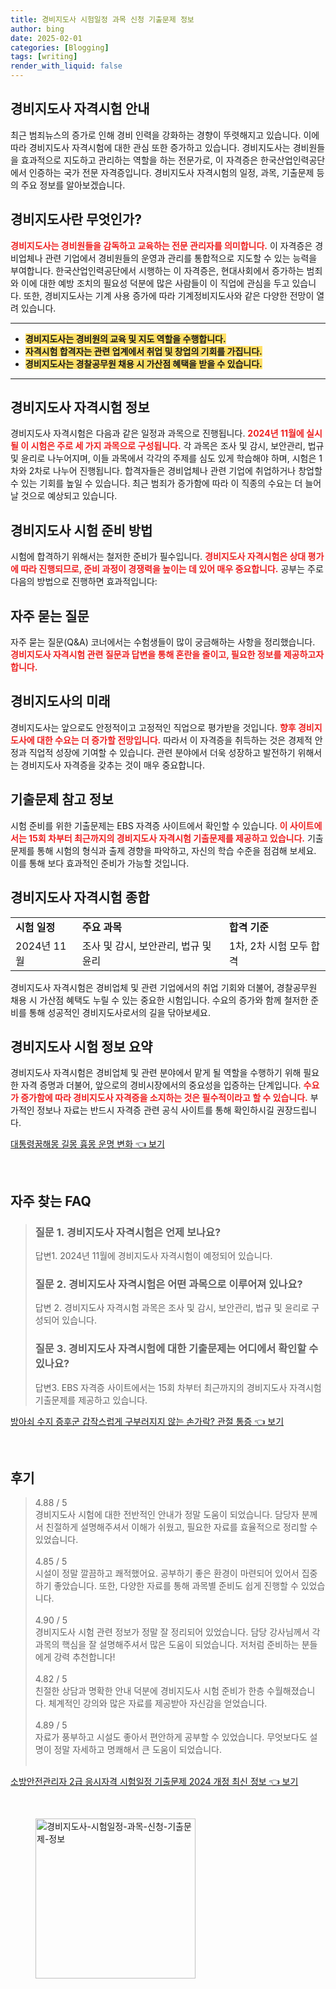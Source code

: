 ```yaml
---
title: 경비지도사 시험일정 과목 신청 기출문제 정보
author: bing
date: 2025-02-01
categories: [Blogging]
tags: [writing]
render_with_liquid: false
---
```



<h2 id='경비지도사_자격시험_안내'>경비지도사 자격시험 안내</h2>

<p>최근 범죄뉴스의 증가로 인해 경비 인력을 강화하는 경향이 뚜렷해지고 있습니다. 이에 따라 경비지도사 자격시험에 대한 관심 또한 증가하고 있습니다. 경비지도사는 경비원들을 효과적으로 지도하고 관리하는 역할을 하는 전문가로, 이 자격증은 한국산업인력공단에서 인증하는 국가 전문 자격증입니다. 경비지도사 자격시험의 일정, 과목, 기출문제 등의 주요 정보를 알아보겠습니다.</p>

<h2 id='경비지도사란_무엇인가'>경비지도사란 무엇인가?</h2>

<p><b><span style="color: #ee2323;">경비지도사는 경비원들을 감독하고 교육하는 전문 관리자를 의미합니다.</span></b> 이 자격증은 경비업체나 관련 기업에서 경비원들의 운영과 관리를 통합적으로 지도할 수 있는 능력을 부여합니다. 한국산업인력공단에서 시행하는 이 자격증은, 현대사회에서 증가하는 범죄와 이에 대한 예방 조치의 필요성 덕분에 많은 사람들이 이 직업에 관심을 두고 있습니다. 또한, 경비지도사는 기계 사용 증가에 따라 기계정비지도사와 같은 다양한 전망이 열려 있습니다.</p>

<hr />

<ul>
    <li><b><span style="background-color: #ffe066;">경비지도사는 경비원의 교육 및 지도 역할을 수행합니다.</span></b></li>
    <li><b><span style="background-color: #ffe066;">자격시험 합격자는 관련 업계에서 취업 및 창업의 기회를 가집니다.</span></b></li>
    <li><b><span style="background-color: #ffe066;">경비지도사는 경찰공무원 채용 시 가산점 혜택을 받을 수 있습니다.</span></b></li>
</ul>

<hr />

<h2 id='경비지도사_자격시험_정보'>경비지도사 자격시험 정보</h2>

<p>경비지도사 자격시험은 다음과 같은 일정과 과목으로 진행됩니다. <b><span style="color: #ee2323;">2024년 11월에 실시될 이 시험은 주로 세 가지 과목으로 구성됩니다.</span></b> 각 과목은 조사 및 감시, 보안관리, 법규 및 윤리로 나누어지며, 이들 과목에서 각각의 주제를 심도 있게 학습해야 하며, 시험은 1차와 2차로 나누어 진행됩니다. 합격자들은 경비업체나 관련 기업에 취업하거나 창업할 수 있는 기회를 높일 수 있습니다. 최근 범죄가 증가함에 따라 이 직종의 수요는 더 늘어날 것으로 예상되고 있습니다.</p>

<h2 id='경비지도사_시험_준비_방법'>경비지도사 시험 준비 방법</h2>

<p>시험에 합격하기 위해서는 철저한 준비가 필수입니다. <b><span style="color: #ee2323;">경비지도사 자격시험은 상대 평가에 따라 진행되므로, 준비 과정이 경쟁력을 높이는 데 있어 매우 중요합니다.</span></b> 공부는 주로 다음의 방법으로 진행하면 효과적입니다:</p>

<h2 id='자주_묻는_질문'>자주 묻는 질문</h2>

<p>자주 묻는 질문(Q&A) 코너에서는 수험생들이 많이 궁금해하는 사항을 정리했습니다. <b><span style="color: #ee2323;">경비지도사 자격시험 관련 질문과 답변을 통해 혼란을 줄이고, 필요한 정보를 제공하고자 합니다.</span></b></p>

<h2 id='경비지도사의_미래'>경비지도사의 미래</h2>

<p>경비지도사는 앞으로도 안정적이고 고정적인 직업으로 평가받을 것입니다. <b><span style="color: #ee2323;">향후 경비지도사에 대한 수요는 더 증가할 전망입니다.</span></b> 따라서 이 자격증을 취득하는 것은 경제적 안정과 직업적 성장에 기여할 수 있습니다. 관련 분야에서 더욱 성장하고 발전하기 위해서는 경비지도사 자격증을 갖추는 것이 매우 중요합니다.</p>

<h2 id='기출문제_참고_정보'>기출문제 참고 정보</h2>

<p>시험 준비를 위한 기출문제는 EBS 자격증 사이트에서 확인할 수 있습니다. <b><span style="color: #ee2323;">이 사이트에서는 15회 차부터 최근까지의 경비지도사 자격시험 기출문제를 제공하고 있습니다.</span></b> 기출문제를 통해 시험의 형식과 출제 경향을 파악하고, 자신의 학습 수준을 점검해 보세요. 이를 통해 보다 효과적인 준비가 가능할 것입니다.</p>

<h2 id='경비지도사_자격시험_종합'>경비지도사 자격시험 종합</h2>

<table>
    <tr>
        <td><b>시험 일정</b></td>
        <td><b>주요 과목</b></td>
        <td><b>합격 기준</b></td>
    </tr>
    <tr>
        <td>2024년 11월</td>
        <td>조사 및 감시, 보안관리, 법규 및 윤리</td>
        <td>1차, 2차 시험 모두 합격</td>
    </tr>
</table>

<p>경비지도사 자격시험은 경비업체 및 관련 기업에서의 취업 기회와 더불어, 경찰공무원 채용 시 가산점 혜택도 누릴 수 있는 중요한 시험입니다. 수요의 증가와 함께 철저한 준비를 통해 성공적인 경비지도사로서의 길을 닦아보세요.</p>

<h2 id='경비지도사_시험_정보_요약'>경비지도사 시험 정보 요약</h2>

<p>경비지도사 자격시험은 경비업체 및 관련 분야에서 맡게 될 역할을 수행하기 위해 필요한 자격 증명과 더불어, 앞으로의 경비시장에서의 중요성을 입증하는 단계입니다. <b><span style="color: #ee2323;">수요가 증가함에 따라 경비지도사 자격증을 소지하는 것은 필수적이라고 할 수 있습니다.</span></b> 부가적인 정보나 자료는 반드시 자격증 관련 공식 사이트를 통해 확인하시길 권장드립니다.</p>


<p><a class="click-button" title="대통령꿈해몽 길몽 흉몽 운명 변화" href="https://aptwhite.github.io/posts/%EB%8C%80%ED%86%B5%EB%A0%B9%EA%BF%88%ED%95%B4%EB%AA%BD-%EA%B8%B8%EB%AA%BD-%ED%9D%89%EB%AA%BD-%EC%9A%B4%EB%AA%85-%EB%B3%80%ED%99%94/" rel="dofollow">대통령꿈해몽 길몽 흉몽 운명 변화 👈 보기</a></p><br>
<h2 id='자주_찾는_FAQ'>자주 찾는 FAQ</h2>
<div itemscope="" itemtype="https://schema.org/FAQPage">
<blockquote>
<div itemscope="" itemprop="mainEntity" itemtype="https://schema.org/Question">
<h3 itemprop="name">질문 1. 경비지도사 자격시험은 언제 보나요?</h3>
<div itemscope="" itemprop="acceptedAnswer" itemtype="https://schema.org/Answer">
<span itemprop="text">
<p>답변1. 2024년 11월에 경비지도사 자격시험이 예정되어 있습니다.</p>
</span>
</div>
</div>
<div itemscope="" itemprop="mainEntity" itemtype="https://schema.org/Question">
<h3 itemprop="name">질문 2. 경비지도사 자격시험은 어떤 과목으로 이루어져 있나요?</h3>
<div itemscope="" itemprop="acceptedAnswer" itemtype="https://schema.org/Answer">
<span itemprop="text">
<p>답변 2. 경비지도사 자격시험 과목은 조사 및 감시, 보안관리, 법규 및 윤리로 구성되어 있습니다.</p>
</span>
</div>
</div>
<div itemscope="" itemprop="mainEntity" itemtype="https://schema.org/Question">
<h3 itemprop="name">질문 3. 경비지도사 자격시험에 대한 기출문제는 어디에서 확인할 수 있나요?</h3>
<div itemscope="" itemprop="acceptedAnswer" itemtype="https://schema.org/Answer">
<span itemprop="text">
<p>답변3. EBS 자격증 사이트에서는 15회 차부터 최근까지의 경비지도사 자격시험 기출문제를 제공하고 있습니다.</p>
</span>
</div>
</div>
</blockquote>
</div>
<p><a class="click-button" title="방아쇠 수지 증후군 갑작스럽게 구부러지지 않는 손가락? 관절 통증" href="https://aptwhite.github.io/posts/%EB%B0%A9%EC%95%84%EC%87%A0-%EC%88%98%EC%A7%80-%EC%A6%9D%ED%9B%84%EA%B5%B0-%EA%B0%91%EC%9E%91%EC%8A%A4%EB%9F%BD%EA%B2%8C-%EA%B5%AC%EB%B6%80%EB%9F%AC%EC%A7%80%EC%A7%80-%EC%95%8A%EB%8A%94-%EC%86%90%EA%B0%80%EB%9D%BD-%EA%B4%80%EC%A0%88-%ED%86%B5%EC%A6%9D/" rel="dofollow">방아쇠 수지 증후군 갑작스럽게 구부러지지 않는 손가락? 관절 통증 👈 보기</a></p><br>
<h2 id='후기'>후기</h2>
<div itemscope itemtype="https://schema.org/Product">
  <blockquote>
  <div itemprop="review" itemscope itemtype="https://schema.org/Review">
      <div itemprop="reviewRating" itemscope itemtype="https://schema.org/Rating"> <span itemprop="ratingValue">4.88</span> / <span itemprop="bestRating">5</span> </div>
      <span itemprop="reviewBody">경비지도사 시험에 대한 전반적인 안내가 정말 도움이 되었습니다. 담당자 분께서 친절하게 설명해주셔서 이해가 쉬웠고, 필요한 자료를 효율적으로 정리할 수 있었습니다.</span>
  </div>
  <br>
  <div itemprop="review" itemscope itemtype="https://schema.org/Review">
      <div itemprop="reviewRating" itemscope itemtype="https://schema.org/Rating"> <span itemprop="ratingValue">4.85</span> / <span itemprop="bestRating">5</span> </div>
      <span itemprop="reviewBody">시설이 정말 깔끔하고 쾌적했어요. 공부하기 좋은 환경이 마련되어 있어서 집중하기 좋았습니다. 또한, 다양한 자료를 통해 과목별 준비도 쉽게 진행할 수 있었습니다.</span>
  </div>
  <br>
  <div itemprop="review" itemscope itemtype="https://schema.org/Review">
      <div itemprop="reviewRating" itemscope itemtype="https://schema.org/Rating"> <span itemprop="ratingValue">4.90</span> / <span itemprop="bestRating">5</span> </div>
      <span itemprop="reviewBody">경비지도사 시험 관련 정보가 정말 잘 정리되어 있었습니다. 담당 강사님께서 각 과목의 핵심을 잘 설명해주셔서 많은 도움이 되었습니다. 저처럼 준비하는 분들에게 강력 추천합니다!</span>
  </div>
  <br>
  <div itemprop="review" itemscope itemtype="https://schema.org/Review">
      <div itemprop="reviewRating" itemscope itemtype="https://schema.org/Rating"> <span itemprop="ratingValue">4.82</span> / <span itemprop="bestRating">5</span> </div>
      <span itemprop="reviewBody">친절한 상담과 명확한 안내 덕분에 경비지도사 시험 준비가 한층 수월해졌습니다. 체계적인 강의와 많은 자료를 제공받아 자신감을 얻었습니다.</span>
  </div>
  <br>
  <div itemprop="review" itemscope itemtype="https://schema.org/Review">
      <div itemprop="reviewRating" itemscope itemtype="https://schema.org/Rating"> <span itemprop="ratingValue">4.89</span> / <span itemprop="bestRating">5</span> </div>
      <span itemprop="reviewBody">자료가 풍부하고 시설도 좋아서 편안하게 공부할 수 있었습니다. 무엇보다도 설명이 정말 자세하고 명쾌해서 큰 도움이 되었습니다.</span>
  </div>
  <br>
  </blockquote>
</div>
<p><a class="click-button" title="소방안전관리자 2급 응시자격 시험일정 기출문제 2024 개정 최신 정보" href="https://aptwhite.github.io/posts/%EC%86%8C%EB%B0%A9%EC%95%88%EC%A0%84%EA%B4%80%EB%A6%AC%EC%9E%90-2%EA%B8%89-%EC%9D%91%EC%8B%9C%EC%9E%90%EA%B2%A9-%EC%8B%9C%ED%97%98%EC%9D%BC%EC%A0%95-%EA%B8%B0%EC%B6%9C%EB%AC%B8%EC%A0%9C-2024-%EA%B0%9C%EC%A0%95-%EC%B5%9C%EC%8B%A0-%EC%A0%95%EB%B3%B4/" rel="dofollow">소방안전관리자 2급 응시자격 시험일정 기출문제 2024 개정 최신 정보 👈 보기</a></p><br>
<figure class="image"><img src="https://aptwhite.github.io/assets/img/thumbnail/경비지도사-시험일정-과목-신청-기출문제-정보.webp" alt="경비지도사-시험일정-과목-신청-기출문제-정보" width="256" height="256"></figure>